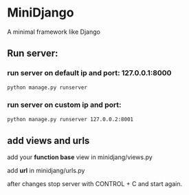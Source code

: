 # MiniDjango
A minimal framework like Django


## Run server:
### run server on default ip and port: 127.0.0.1:8000
```bash
python manage.py runserver
```
### run server on custom ip and port:
```bash
python manage.py runserver 127.0.0.2:8001
```

## add views and urls

add your **function base** view in minidjang/views.py

add **url** in minidjang/urls.py

after changes stop server with CONTROL + C and start again.